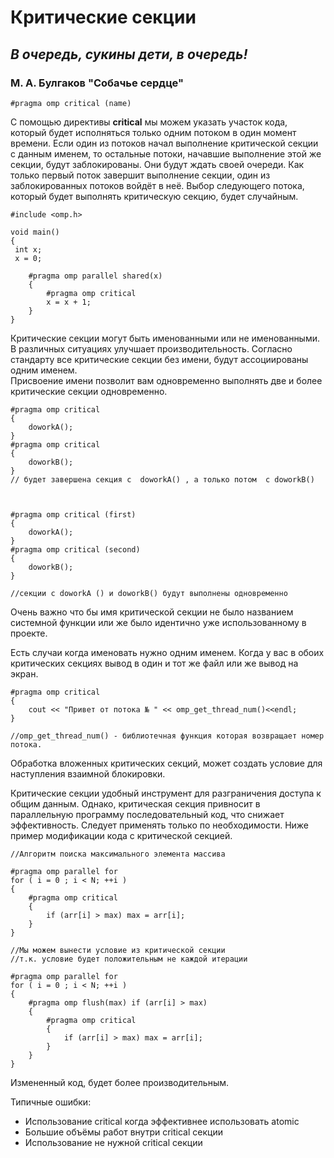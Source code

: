 # Критические секции

## _В очередь, сукины дети, в очередь!_

### М. А. Булгаков  "Собачье сердце"

```text
#pragma omp critical (name)
```

С помощью директивы **critical** мы можем указать участок кода, который будет исполняться только одним потоком в один момент времени. Если один из потоков начал выполнение критической секции с данным именем, то остальные потоки, начавшие выполнение этой же секции, будут заблокированы. Они будут ждать своей очереди. Как только первый поток завершит выполнение секции, один из заблокированных потоков войдёт в неё. Выбор следующего потока, который будет выполнять критическую секцию, будет случайным.

```text
#include <omp.h>

void main()
{
 int x;
 x = 0;

    #pragma omp parallel shared(x) 
    {
        #pragma omp critical 
        x = x + 1;
    }  
}
```

Критические секции могут быть именованными или не именованными. В различных ситуациях улучшает производительность. Согласно стандарту все критические секции без имени, будут ассоциированы одним именем.  
Присвоение имени позволит вам одновременно выполнять две и более критические секции одновременно.

```text
#pragma omp critical  
{
    doworkA();
}
#pragma omp critical 
{
    doworkB();
}
// будет завершена секция с  doworkA() , а только потом  с doworkB()



#pragma omp critical (first) 
{
    doworkA();
}
#pragma omp critical (second) 
{
    doworkB();
}

//секции с doworkA () и doworkB() будут выполнены одновременно
```

Очень важно что бы имя критической секции не было названием системной функции или же было идентично уже использованному в проекте.

Есть случаи когда именовать нужно одним именем. Когда у вас в обоих критических секциях вывод в один и тот же файл или же вывод на экран.

```text
#pragma omp critical
{
    cout << "Привет от потока № " << omp_get_thread_num()<<endl;
}

//omp_get_thread_num() - библиотечная функция которая возвращает номер потока.
```

Обработка вложенных критических секций, может создать условие для наступления взаимной блокировки.

Критические секции удобный инструмент для разграничения доступа к общим данным. Однако, критическая секция привносит в параллельную программу последовательный код, что снижает эффективность. Следует применять только по необходимости. Ниже пример модификации кода с критической секцией.

```text
//Алгоритм поиска максимального элемента массива

#pragma omp parallel for 
for ( i = 0 ; i < N; ++i ) 
{ 
    #pragma omp critical 
    {
        if (arr[i] > max) max = arr[i]; 
    } 
}

//Мы можем вынести условие из критической секции
//т.к. условие будет положительным не каждой итерации

#pragma omp parallel for
for ( i = 0 ; i < N; ++i ) 
{ 
    #pragma omp flush(max) if (arr[i] > max) 
    {
        #pragma omp critical 
        { 
            if (arr[i] > max) max = arr[i];
        } 
    } 
}
```

Измененный код, будет более производительным.

Типичные ошибки:

* Использование critical когда эффективнее использовать atomic
* Большие объёмы работ внутри critical секции
* Использование не нужной critical секции

